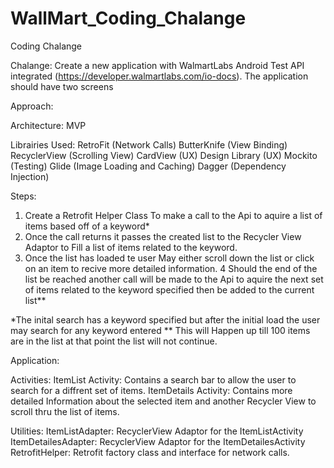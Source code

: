 # WallMart_Coding_Chalange
Coding Chalange

Chalange:
Create a new application with WalmartLabs Android Test API integrated (https://developer.walmartlabs.com/io-docs). The application
should have two screens

Approach:

Architecture:
MVP

Librairies Used:
RetroFit (Network Calls)
ButterKnife (View Binding)
RecyclerView (Scrolling View)
CardView (UX)
Design Library (UX)
Mockito (Testing)
Glide (Image Loading and Caching)
Dagger (Dependency Injection)

Steps:
1. Create a Retrofit Helper Class To make a call to the Api to aquire a list of items based off
    of a keyword*
2. Once the call returns it passes the created list to the Recycler View Adaptor to Fill a list
    of items related to the keyword.
3. Once the list has loaded te user May either scroll down the list or click on an item to recive
    more detailed information.
4 Should the end of the list be reached another call will be made to the Api to aquire the next
    set of items related to the keyword specified then be added to the current list**



*The inital search has a keyword specified but after the initial load the user may search for any
    keyword entered
** This will Happen up till 100 items are in the list at that point the list will not continue.


Application:

Activities:
ItemList Activity: Contains a search bar to allow the user to search for a diffrent set of items.
ItemDetails Activity: Contains more detailed Information about the selected item and another
    Recycler View to scroll thru the list of items.

Utilities:
ItemListAdapter: RecyclerView Adaptor for the ItemListActivity
ItemDetailesAdapter: RecyclerView Adaptor for the ItemDetailesActivity
RetrofitHelper: Retrofit factory class and interface for network calls.




